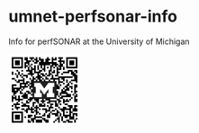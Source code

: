 # umnet-perfsonar-info
Info for perfSONAR at the University of Michigan

<img src="QR_codes/github_umnet_perfsonar_info.png" alt="drawing" width="128"/>
